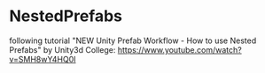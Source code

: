 # NestedPrefabs
following tutorial "NEW Unity Prefab Workflow - How to use Nested Prefabs" by Unity3d College: https://www.youtube.com/watch?v=SMH8wY4HQ0I
